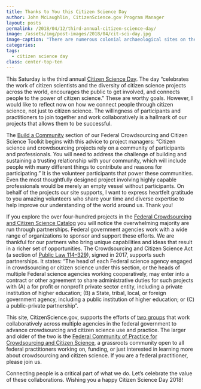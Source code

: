 ```yaml
---
title: Thanks to You this Citizen Science Day
author: John McLaughlin, CitizenScience.gov Program Manager
layout: posts
permalink: /2018/04/12/third-annual-citizen-science-day/
image: /assets/img/post-images/2018/04/cit-sci-day.jpg
image-caption: "There are numerous colonial archaeological sites on the campus of the Smithsonian Environmental Research Center in Edgewater, Maryland. Citizen scientists sift through soil to uncover artifacts that will give insight how the land was used by the previous owner. (credit: Copyright 2017 Smithsonian Environmental Research Center)"
categories:
tags:
  - citizen science day
class: center-top-ten
---
```



This Saturday is the third annual <a href="http://citizenscience.org/2017/11/14/citsciday2018/" target="blank" rel="noopener">Citizen Science Day</a>. The day “celebrates the work of citizen scientists and the diversity of citizen science projects across the world, encourages the public to get involved, and connects people to the power of citizen science.” These are worthy goals. However, I would like to reflect now on how we connect people through citizen science, not just to citizen science. The willingness of participants and practitioners to join together and work collaboratively is a hallmark of our projects that allows them to be successful.

The <a href="https://www.citizenscience.gov/toolkit/howto/step3/" target="blank" rel="noopener">Build a Community</a> section of our Federal Crowdsourcing and Citizen Science Toolkit begins with this advice to project managers: “Citizen science and crowdsourcing projects rely on a community of participants and professionals. You will need to address the challenge of building and sustaining a trusting relationship with your community, which will include people with many different things to contribute and reasons for participating.” It is the volunteer participants that power these communities. Even the most thoughtfully designed project involving highly capable professionals would be merely an empty vessel without participants. On behalf of the projects our site supports, I want to express heartfelt gratitude to you amazing volunteers who share your time and diverse expertise to help improve our understanding of the world around us. Thank you!

If you explore the over four-hundred projects in the <a href="https://ccsinventory.wilsoncenter.org/" target="blank" rel="noopener">Federal Crowdsourcing and Citizen Science Catalog</a> you will notice the overwhelming majority are run through partnerships. Federal government agencies work with a wide range of organizations to sponsor and support these efforts. We are thankful for our partners who bring unique capabilities and ideas that result in a richer set of opportunities. The Crowdsourcing and Citizen Science Act (a section of <a href="https://www.congress.gov/114/plaws/publ329/PLAW-114publ329.pdf" target="blank" rel="noopener">Public Law 114–329</a>), signed in 2017, supports such partnerships. It states: “The head of each Federal science agency engaged in crowdsourcing or citizen science under this section, or the heads of multiple Federal science agencies working cooperatively, may enter into a contract or other agreement to share administrative duties for such projects with (A) a for profit or nonprofit private sector entity, including a private institution of higher education; (B) a State, tribal, local, or foreign government agency, including a public institution of higher education; or (C) a public-private partnership”.

This site, CitizenScience.gov, supports the efforts of <a href="https://www.citizenscience.gov/about/community-of-practice/" target="blank" rel="noopener">two groups</a> that work collaboratively across multiple agencies in the federal government to advance crowdsourcing and citizen science use and practice. The larger and older of the two is the <a href="https://www.digitalgov.gov/communities/crowdsourcing-and-citizen-science/" target="blank" rel="noopener">Federal Community of Practice for Crowdsourcing and Citizen Science</a>, a grassroots community open to all federal practitioners working on, funding, or just interested in learning more about crowdsourcing and citizen science.  If you are a federal practitioner, please join us.

Connecting people is a critical part of what we do. Let’s celebrate the value of these collaborations. Wishing you a happy Citizen Science Day 2018!

